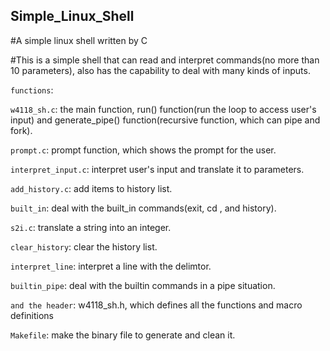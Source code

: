 ## Simple_Linux_Shell
#A simple linux shell written by C

#This is a simple shell that can read and interpret commands(no more than 10 parameters), also has the capability to deal with many kinds of inputs.

```functions```:

```w4118_sh.c```: the main function, run() function(run the loop to access user's input) and generate_pipe() function(recursive function, which can pipe and fork).

```prompt.c```: prompt function, which shows the prompt for the user.

```interpret_input.c```: interpret user's input and translate it to parameters.

```add_history.c```: add items to history list.

```built_in```: deal with the built_in commands(exit, cd , and history).

```s2i.c```: translate a string into an integer.

```clear_history```: clear the history list.

```interpret_line```: interpret a line with the delimtor.

```builtin_pipe```: deal with the builtin commands in a pipe situation.

```and the header```: w4118_sh.h, which defines all the functions and macro definitions

```Makefile```: make the binary file to generate and clean it. 
